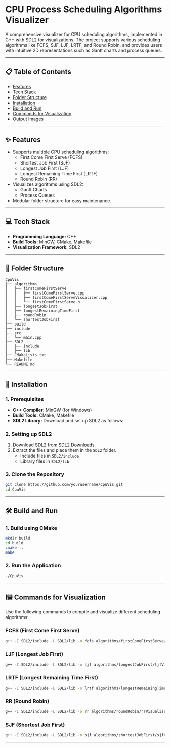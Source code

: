 # CPU Process Scheduling Algorithms Visualizer

A comprehensive visualizer for CPU scheduling algorithms, implemented in C++ with SDL2 for visualizations. The project supports various scheduling algorithms like FCFS, SJF, LJF, LRTF, and Round Robin, and provides users with intuitive 2D representations such as Gantt charts and process queues.

---

## 📋 Table of Contents
- [Features](#features)
- [Tech Stack](#tech-stack)
- [Folder Structure](#folder-structure)
- [Installation](#installation)
- [Build and Run](#build-and-run)
- [Commands for Visualization](#commands-for-visualization)
- [Output Images](#output-images)

---

## ✨ Features
- Supports multiple CPU scheduling algorithms:
  - First Come First Serve (FCFS)
  - Shortest Job First (SJF)
  - Longest Job First (LJF)
  - Longest Remaining Time First (LRTF)
  - Round Robin (RR)
- Visualizes algorithms using SDL2:
  - Gantt Charts
  - Process Queues
- Modular folder structure for easy maintenance.

---

## 💻 Tech Stack
- **Programming Language:** C++
- **Build Tools:** MinGW, CMake, Makefile
- **Visualization Framework:** SDL2

---

## 📂 Folder Structure
```
CpuVis
├── algorithms
│   ├── firstComeFirstServe
│   │   ├── firstComeFirstServe.cpp
│   │   ├── firstComeFirstServeVisualizer.cpp
│   │   └── firstComeFirstServe.h
│   ├── longestJobFirst
│   ├── longestRemainingTimeFirst
│   ├── roundRobin
│   └── shortestJobFirst
├── build
├── include
├── src
│   └── main.cpp
├── SDL2
│   ├── include
│   ├── lib
├── CMakeLists.txt
├── Makefile
└── README.md
```

---

## 🔧 Installation

### 1. Prerequisites
- **C++ Compiler:** MinGW (for Windows)
- **Build Tools:** CMake, Makefile
- **SDL2 Library:** Download and set up SDL2 as follows:

### 2. Setting up SDL2
1. Download SDL2 from [SDL2 Downloads](https://www.libsdl.org/download-2.0.php).
2. Extract the files and place them in the `SDL2` folder.
   - Include files in `SDL2/include`
   - Library files in `SDL2/lib`

### 3. Clone the Repository
```bash
git clone https://github.com/yourusername/CpuVis.git
cd CpuVis
```

---

## 🛠️ Build and Run

### 1. Build using CMake
```bash
mkdir build
cd build
cmake ..
make
```

### 2. Run the Application
```bash
./CpuVis
```

---

## 🖼️ Commands for Visualization
Use the following commands to compile and visualize different scheduling algorithms:

### FCFS (First Come First Serve)
```bash
g++ -I SDL2/include -L SDL2/lib -o fcfs algorithms/firstComeFirstServe/firstComeFirstServeVisualizer.cpp -lmingw32 -lSDL2main -lSDL2 -lSDL2_ttf
```
### LJF (Longest Job First)
```bash
g++ -I SDL2/include -L SDL2/lib -o ljf algorithms/longestJobFirst/ljfVisualizer.cpp -lmingw32 -lSDL2main -lSDL2 -lSDL2_ttf
```
### LRTF (Longest Remaining Time First)
```bash
g++ -I SDL2/include -L SDL2/lib -o lrtf algorithms/longestRemainingTimeFirst/lrtfVisualizer.cpp -lmingw32 -lSDL2main -lSDL2 -lSDL2_ttf
```
### RR (Round Robin)
```bash
g++ -I SDL2/include -L SDL2/lib -o rr algorithms/roundRobin/rrVisualizer.cpp -lmingw32 -lSDL2main -lSDL2 -lSDL2_ttf
```
### SJF (Shortest Job First)
```bash
g++ -I SDL2/include -L SDL2/lib -o sjf algorithms/shortestJobFirst/sjfVisualizer.cpp -lmingw32 -lSDL2main -lSDL2 -lSDL2_ttf
```

---
